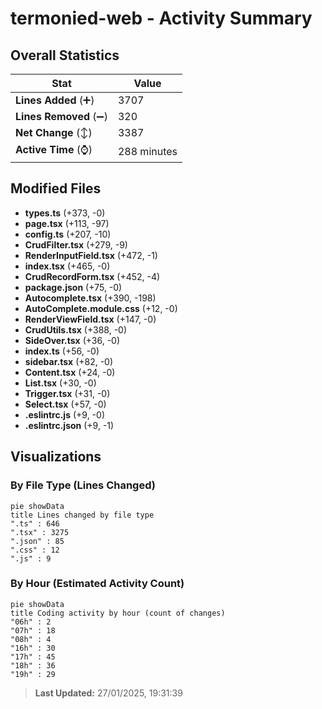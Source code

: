 # termonied-web - Activity Summary 

## Overall Statistics

| Stat                   | Value                                                             |
| ---------------------- | ----------------------------------------------------------------- |
| **Lines Added** (➕)   | 3707                                          |
| **Lines Removed** (➖) | 320                                        |
| **Net Change** (↕)    | 3387                |
| **Active Time** (⌚)   | 288 minutes |


## Modified Files
- **types.ts** (+373, -0)
- **page.tsx** (+113, -97)
- **config.ts** (+207, -10)
- **CrudFilter.tsx** (+279, -9)
- **RenderInputField.tsx** (+472, -1)
- **index.tsx** (+465, -0)
- **CrudRecordForm.tsx** (+452, -4)
- **package.json** (+75, -0)
- **Autocomplete.tsx** (+390, -198)
- **AutoComplete.module.css** (+12, -0)
- **RenderViewField.tsx** (+147, -0)
- **CrudUtils.tsx** (+388, -0)
- **SideOver.tsx** (+36, -0)
- **index.ts** (+56, -0)
- **sidebar.tsx** (+82, -0)
- **Content.tsx** (+24, -0)
- **List.tsx** (+30, -0)
- **Trigger.tsx** (+31, -0)
- **Select.tsx** (+57, -0)
- **.eslintrc.js** (+9, -0)
- **.eslintrc.json** (+9, -1)

## Visualizations

### By File Type (Lines Changed)

```mermaid
pie showData
title Lines changed by file type
".ts" : 646
".tsx" : 3275
".json" : 85
".css" : 12
".js" : 9
```

### By Hour (Estimated Activity Count)

```mermaid
pie showData
title Coding activity by hour (count of changes)
"06h" : 2
"07h" : 18
"08h" : 4
"16h" : 30
"17h" : 45
"18h" : 36
"19h" : 29
```


> **Last Updated:** 27/01/2025, 19:31:39
